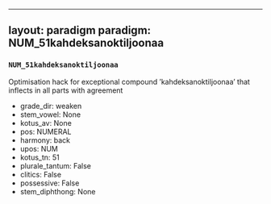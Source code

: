 
---
layout: paradigm
paradigm: NUM_51kahdeksanoktiljoonaa
---
### ` NUM_51kahdeksanoktiljoonaa `

Optimisation hack for exceptional compound ’kahdeksanoktiljoonaa’ that inflects in all parts with agreement
* grade_dir: weaken
* stem_vowel: None
* kotus_av: None
* pos: NUMERAL
* harmony: back
* upos: NUM
* kotus_tn: 51
* plurale_tantum: False
* clitics: False
* possessive: False
* stem_diphthong: None
